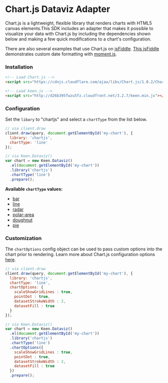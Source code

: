 # Chart.js Dataviz Adapter

Chart.js is a lightweight, flexible library that renders charts with HTML5 canvas elements.This SDK includes an adapter that makes it possible to visualize your data with Chart.js by including the dependencies shown below and making a few quick modifications to a chart's configuration.

There are also several examples that use Chart.js on [jsFiddle](http://jsfiddle.net/user/keen/fiddles/). [This jsFiddle](http://jsfiddle.net/vyp0r08/f1m89naj/2/) demonstrates custom date formatting with [moment.js](http://momentjs.com/).

### Installation

```html
<!-- Load Chart.js -->
<script src="https://cdnjs.cloudflare.com/ajax/libs/Chart.js/1.0.2/Chart.min.js"></script>

<!-- Load keen.js -->
<script src="http://d26b395fwzu5fz.cloudfront.net/3.2.7/keen.min.js"></script>
```

### Configuration

Set the `libary` to "chartjs" and select a `chartType` from the list below.

```javascript
// via client.draw
client.draw(query, document.getElementById('my-chart'), {
  library: 'chartjs',
  chartType: 'line'
});

// via Keen.Dataviz()
var chart = new Keen.Dataviz()
  .el(document.getElementById('my-chart'))
  .library('chartjs')
  .chartType('line')
  .prepare();
```

**Available `chartType` values:**

* [bar](http://www.chartjs.org/docs/#bar-chart)
* [line](http://www.chartjs.org/docs/#line-chart)
* [radar](http://www.chartjs.org/docs/#radar-chart)
* [polar-area](http://www.chartjs.org/docs/#polar-area-chart)
* [doughnut](http://www.chartjs.org/docs/#doughnut-pie-chart)
* [pie](http://www.chartjs.org/docs/#doughnut-pie-chart)

### Customization

The `chartOptions` config object can be used to pass custom options into the chart prior to rendering. Learn more about Chart.js configuration options [here](http://www.chartjs.org/docs).

```javascript
// via client.draw
client.draw(query, document.getElementById('my-chart'), {
  library: 'chartjs',
  chartType: 'line',
  chartOptions: {
    scaleShowGridLines : true,
    pointDot : true,
    datasetStrokeWidth : 2,
    datasetFill : true
  }
});

// via Keen.Dataviz()
var chart = new Keen.Dataviz()
  .el(document.getElementById('my-chart'))
  .library('chartjs')
  .chartType('line')
  .chartOptions({
    scaleShowGridLines : true,
    pointDot : true,
    datasetStrokeWidth : 2,
    datasetFill : true
  })
  .prepare();
```
